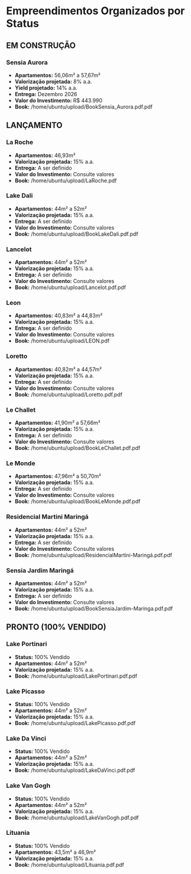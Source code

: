 # Empreendimentos Organizados por Status

## EM CONSTRUÇÃO

### Sensia Aurora
- **Apartamentos:** 56,06m² a 57,67m²
- **Valorização projetada:** 8% a.a.
- **Yield projetado:** 14% a.a.
- **Entrega:** Dezembro 2026
- **Valor do Investimento:** R$ 443.990
- **Book:** /home/ubuntu/upload/BookSensia_Aurora.pdf.pdf

## LANÇAMENTO

### La Roche
- **Apartamentos:** 46,93m²
- **Valorização projetada:** 15% a.a.
- **Entrega:** A ser definido
- **Valor do Investimento:** Consulte valores
- **Book:** /home/ubuntu/upload/LaRoche.pdf

### Lake Dali
- **Apartamentos:** 44m² a 52m²
- **Valorização projetada:** 15% a.a.
- **Entrega:** A ser definido
- **Valor do Investimento:** Consulte valores
- **Book:** /home/ubuntu/upload/BookLakeDali.pdf.pdf

### Lancelot
- **Apartamentos:** 44m² a 52m²
- **Valorização projetada:** 15% a.a.
- **Entrega:** A ser definido
- **Valor do Investimento:** Consulte valores
- **Book:** /home/ubuntu/upload/Lancelot.pdf.pdf

### Leon
- **Apartamentos:** 40,83m² a 44,83m²
- **Valorização projetada:** 15% a.a.
- **Entrega:** A ser definido
- **Valor do Investimento:** Consulte valores
- **Book:** /home/ubuntu/upload/LEON.pdf

### Loretto
- **Apartamentos:** 40,82m² a 44,57m²
- **Valorização projetada:** 15% a.a.
- **Entrega:** A ser definido
- **Valor do Investimento:** Consulte valores
- **Book:** /home/ubuntu/upload/Loretto.pdf.pdf

### Le Challet
- **Apartamentos:** 41,90m² a 57,66m²
- **Valorização projetada:** 15% a.a.
- **Entrega:** A ser definido
- **Valor do Investimento:** Consulte valores
- **Book:** /home/ubuntu/upload/BookLeChallet.pdf.pdf

### Le Monde
- **Apartamentos:** 47,96m² a 50,70m²
- **Valorização projetada:** 15% a.a.
- **Entrega:** A ser definido
- **Valor do Investimento:** Consulte valores
- **Book:** /home/ubuntu/upload/BookLeMonde.pdf.pdf

### Residencial Martini Maringá
- **Apartamentos:** 44m² a 52m²
- **Valorização projetada:** 15% a.a.
- **Entrega:** A ser definido
- **Valor do Investimento:** Consulte valores
- **Book:** /home/ubuntu/upload/ResidencialMartini-Maringá.pdf.pdf

### Sensia Jardim Maringá
- **Apartamentos:** 44m² a 52m²
- **Valorização projetada:** 15% a.a.
- **Entrega:** A ser definido
- **Valor do Investimento:** Consulte valores
- **Book:** /home/ubuntu/upload/BookSensiaJardim-Maringa.pdf.pdf

## PRONTO (100% VENDIDO)

### Lake Portinari
- **Status:** 100% Vendido
- **Apartamentos:** 44m² a 52m²
- **Valorização projetada:** 15% a.a.
- **Book:** /home/ubuntu/upload/LakePortinari.pdf.pdf

### Lake Picasso
- **Status:** 100% Vendido
- **Apartamentos:** 44m² a 52m²
- **Valorização projetada:** 15% a.a.
- **Book:** /home/ubuntu/upload/LakePicasso.pdf.pdf

### Lake Da Vinci
- **Status:** 100% Vendido
- **Apartamentos:** 44m² a 52m²
- **Valorização projetada:** 15% a.a.
- **Book:** /home/ubuntu/upload/LakeDaVinci.pdf.pdf

### Lake Van Gogh
- **Status:** 100% Vendido
- **Apartamentos:** 44m² a 52m²
- **Valorização projetada:** 15% a.a.
- **Book:** /home/ubuntu/upload/LakeVanGogh.pdf.pdf

### Lituania
- **Status:** 100% Vendido
- **Apartamentos:** 43,5m² a 46,9m²
- **Valorização projetada:** 15% a.a.
- **Book:** /home/ubuntu/upload/Lituania.pdf.pdf

